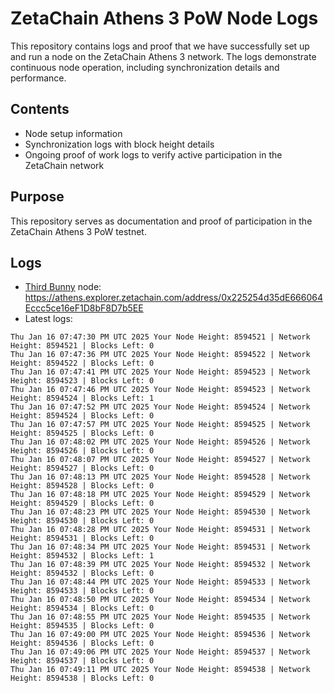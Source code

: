 # ZetaChain Athens 3 PoW Node Logs
This repository contains logs and proof that we have successfully set up and run a node on the ZetaChain Athens 3 network. The logs demonstrate continuous node operation, including synchronization details and performance.

## Contents
- Node setup information
- Synchronization logs with block height details
- Ongoing proof of work logs to verify active participation in the ZetaChain network

## Purpose
This repository serves as documentation and proof of participation in the ZetaChain Athens 3 PoW testnet.

## Logs

- [Third Bunny](https://thirdbunny.xyz/) node: https://athens.explorer.zetachain.com/address/0x225254d35dE666064Eccc5ce16eF1D8bF8D7b5EE
- Latest logs:
```
Thu Jan 16 07:47:30 PM UTC 2025 Your Node Height: 8594521 | Network Height: 8594521 | Blocks Left: 0
Thu Jan 16 07:47:36 PM UTC 2025 Your Node Height: 8594522 | Network Height: 8594522 | Blocks Left: 0
Thu Jan 16 07:47:41 PM UTC 2025 Your Node Height: 8594523 | Network Height: 8594523 | Blocks Left: 0
Thu Jan 16 07:47:46 PM UTC 2025 Your Node Height: 8594523 | Network Height: 8594524 | Blocks Left: 1
Thu Jan 16 07:47:52 PM UTC 2025 Your Node Height: 8594524 | Network Height: 8594524 | Blocks Left: 0
Thu Jan 16 07:47:57 PM UTC 2025 Your Node Height: 8594525 | Network Height: 8594525 | Blocks Left: 0
Thu Jan 16 07:48:02 PM UTC 2025 Your Node Height: 8594526 | Network Height: 8594526 | Blocks Left: 0
Thu Jan 16 07:48:07 PM UTC 2025 Your Node Height: 8594527 | Network Height: 8594527 | Blocks Left: 0
Thu Jan 16 07:48:13 PM UTC 2025 Your Node Height: 8594528 | Network Height: 8594528 | Blocks Left: 0
Thu Jan 16 07:48:18 PM UTC 2025 Your Node Height: 8594529 | Network Height: 8594529 | Blocks Left: 0
Thu Jan 16 07:48:23 PM UTC 2025 Your Node Height: 8594530 | Network Height: 8594530 | Blocks Left: 0
Thu Jan 16 07:48:28 PM UTC 2025 Your Node Height: 8594531 | Network Height: 8594531 | Blocks Left: 0
Thu Jan 16 07:48:34 PM UTC 2025 Your Node Height: 8594531 | Network Height: 8594532 | Blocks Left: 1
Thu Jan 16 07:48:39 PM UTC 2025 Your Node Height: 8594532 | Network Height: 8594532 | Blocks Left: 0
Thu Jan 16 07:48:44 PM UTC 2025 Your Node Height: 8594533 | Network Height: 8594533 | Blocks Left: 0
Thu Jan 16 07:48:50 PM UTC 2025 Your Node Height: 8594534 | Network Height: 8594534 | Blocks Left: 0
Thu Jan 16 07:48:55 PM UTC 2025 Your Node Height: 8594535 | Network Height: 8594535 | Blocks Left: 0
Thu Jan 16 07:49:00 PM UTC 2025 Your Node Height: 8594536 | Network Height: 8594536 | Blocks Left: 0
Thu Jan 16 07:49:06 PM UTC 2025 Your Node Height: 8594537 | Network Height: 8594537 | Blocks Left: 0
Thu Jan 16 07:49:11 PM UTC 2025 Your Node Height: 8594538 | Network Height: 8594538 | Blocks Left: 0
```
